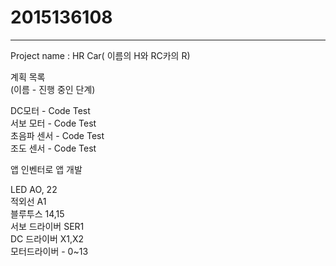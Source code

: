 # 2015136108

------------------------------------

Project name : HR Car( 이름의 H와 RC카의 R)

계획 목록  
(이름 - 진행 중인 단계)

DC모터 - Code Test  
서보 모터 - Code Test  
초음파 센서 - Code Test  
조도 센서 - Code Test  

앱 인벤터로 앱 개발  



LED AO, 22  
적외선 A1  
블루투스 14,15   
서보 드라이버 SER1    
DC 드라이버 X1,X2     
모터드라이버 - 0~13  
